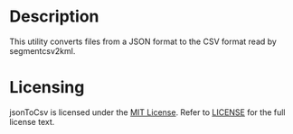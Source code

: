 # Description

This utility converts files from a JSON format to the CSV format read by segmentcsv2kml.

# Licensing

jsonToCsv is licensed under the [MIT License](https://en.wikipedia.org/wiki/MIT_License). Refer to
[LICENSE](https://github.com/TerryOtt/segmentcsv2kml/blob/master/LICENSE)
for the full license text.
